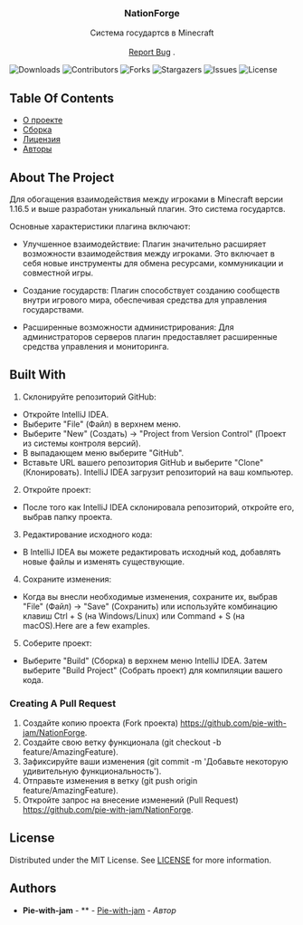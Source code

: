 <br/>
<p align="center">
  <h3 align="center">NationForge</h3>

  <p align="center">
    Система государтсв в Minecraft
    <br/>
    <br/>
    <a href="https://github.com/pie-with-jam/NationForge/issues">Report Bug</a>
    .
  </p>
</p>

![Downloads](https://img.shields.io/github/downloads/pie-with-jam/NationForge/total) ![Contributors](https://img.shields.io/github/contributors/pie-with-jam/NationForge?color=dark-green) ![Forks](https://img.shields.io/github/forks/pie-with-jam/NationForge?style=social) ![Stargazers](https://img.shields.io/github/stars/pie-with-jam/NationForge?style=social) ![Issues](https://img.shields.io/github/issues/pie-with-jam/NationForge) ![License](https://img.shields.io/github/license/pie-with-jam/NationForge) 

## Table Of Contents

* [О проекте](#about-the-project)
* [Сборка](#built-with)
* [Лицензия](#license)
* [Авторы](#authors)

## About The Project

Для обогащения взаимодействия между игроками в Minecraft версии 1.16.5 и выше разработан уникальный плагин. Это система государтсв.

Основные характеристики плагина включают:

* Улучшенное взаимодействие: Плагин значительно расширяет возможности взаимодействия между игроками. Это включает в себя новые инструменты для обмена ресурсами, коммуникации и совместной игры.

* Создание государств: Плагин способствует созданию сообществ внутри игрового мира, обеспечивая средства для управления государствами.

* Расширенные возможности администрирования: Для администраторов серверов плагин предоставляет расширенные средства управления и мониторинга.



## Built With

1. Склонируйте репозиторий GitHub:

* Откройте IntelliJ IDEA.
* Выберите "File" (Файл) в верхнем меню.
* Выберите "New" (Создать) -> "Project from Version Control" (Проект  из системы контроля версий).
* В выпадающем меню выберите "GitHub".
* Вставьте URL вашего репозитория GitHub и выберите "Clone" (Клонировать). IntelliJ IDEA загрузит репозиторий на ваш компьютер.
2. Откройте проект:

* После того как IntelliJ IDEA склонировала репозиторий, откройте его, выбрав папку проекта.
3. Редактирование исходного кода:

* В IntelliJ IDEA вы можете редактировать исходный код, добавлять новые файлы и изменять существующие.
4. Сохраните изменения:

* Когда вы внесли необходимые изменения, сохраните их, выбрав "File" (Файл) -> "Save" (Сохранить) или используйте комбинацию клавиш Ctrl + S (на Windows/Linux) или Command + S (на macOS).Here are a few examples.
5. Соберите проект:

* Выберите "Build" (Сборка) в верхнем меню IntelliJ IDEA.
Затем выберите "Build Project" (Собрать проект) для компиляции вашего кода.

### Creating A Pull Request

1. Создайте копию проекта (Fork проекта) https://github.com/pie-with-jam/NationForge.
2. Создайте свою ветку функционала (git checkout -b feature/AmazingFeature).
3. Зафиксируйте ваши изменения (git commit -m 'Добавьте некоторую удивительную функциональность').
4. Отправьте изменения в ветку (git push origin feature/AmazingFeature).
5. Откройте запрос на внесение изменений (Pull Request) https://github.com/pie-with-jam/NationForge.

## License

Distributed under the MIT License. See [LICENSE](https://github.com/pie-with-jam/NationForge/blob/main/LICENSE.md) for more information.

## Authors

* **Pie-with-jam** - ** - [Pie-with-jam](https://github.com/pie-with-jam) - *Автор*

